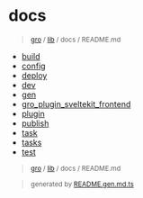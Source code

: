 # docs

> <sub>[gro](/../..) / [lib](..) / docs / README.md</sub>

- [build](build.md)
- [config](config.md)
- [deploy](deploy.md)
- [dev](dev.md)
- [gen](gen.md)
- [gro_plugin_sveltekit_frontend](gro_plugin_sveltekit_frontend.md)
- [plugin](plugin.md)
- [publish](publish.md)
- [task](task.md)
- [tasks](tasks.md)
- [test](test.md)

> <sub>[gro](/../..) / [lib](..) / docs / README.md</sub>

> <sub>generated by [README.gen.md.ts](README.gen.md.ts)</sub>

